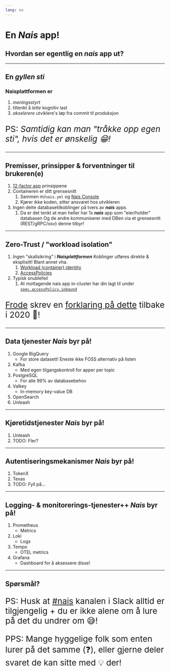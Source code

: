 ```yaml
---
lang: no
---
```

<!--
footer: https://github.com/x10an14-nav/naas-2025-slides - Christian C.
header: En **nais** app
class: invert
-->

# En **_Nais_** app!
## Hvordan ser egentlig en **_nais_** app ut?

---
<!-- paginate: true -->
## En _gyllen sti_
### Naisplattformen er
1. _meningsstyrt_
1. tiltenkt å _lette_ kognitiv last
1. _akselerere_ utviklere's løp fra commit til produksjon

<style scoped>p {font-size:26px;}</style>
PS: _Samtidig kan man "tråkke opp egen sti", hvis det er ønskelig 😁!_
<!--
Notater til meg selv

Som jeg håper å kunne se
-->
---
## Premisser, prinsipper & forventninger til brukeren(e)
1. [12-factor app](https://12factor.net/) prinsippene
1. Containeren er ditt grensesnitt
   1. Sammen m/`nais.yml` og [Nais Console](https://console.nais.io)
   1. Kjører ikke koden, sitter ansvaret hos utvikleren
1. Ingen delte databasetilkoblinger på tvers av **_nais_** apps
   1. Da er det tenkt at man heller har 1x **_nais_** app som "eier/holder" databasen
   Og de andre kommuniserer med DBen via et grensesnitt (REST/gRPC/osv) denne tilbyr!
<!--
TODO: Tegn opp ønsket/foreslått databasearkitektur
-->
---
## Zero-Trust / "workload isolation"
1. Ingen "skallsikring" i _**Naisplattformen**_
Koblinger utføres direkte & eksplisitt! Blant annet vha.
   1. [Workload (container) identity](https://cloud.google.com/iam/docs/workload-identity-federation-with-kubernetes)
   1. [AccessPolicies](https://docs.nais.io/workloads/application/reference/application-spec/#accesspolicy)
1. Typisk snublefeil
   1. At mottagende nais app in-cluster har din lagt til under [`spec.accessPolicy.inbound`](https://docs.nais.io/workloads/application/reference/application-spec/#accesspolicyinbound)

[Frode](https://github.com/frodesundby) skrev en [forklaring på dette](https://nais.io/blog/posts/zero-trust-networking-in-gcp) tilbake i 2020 🥳!
<!--
TODO: Tegn opp s2
-->
---
## Data tjenester **_Nais_** byr på!
1. Google BigQuery
   - For store datasett! Eneste ikke FOSS alternativ på listen
1. Kafka
   - Med egen tilgangskontroll for apper per topic
1. PostgreSQL
   - For alle 99% av databasebehov
1. Valkey
   - In-memory key-value DB
1. OpenSearch
1. Unleash
<!--
Ikoner hentet fra: https://www.nerdfonts.com/cheat-sheet
-->
---
## Kjøretidstjenester **_Nais_** byr på!
1. Unleash
1. TODO: Fler?
<!--
Ikoner hentet fra: https://www.nerdfonts.com/cheat-sheet
-->
---
## Autentiseringsmekanismer **_Nais_** byr på!
1. TokenX
1. Texas
1. TODO: Fyll på...
<!--
Ikoner hentet fra: https://www.nerdfonts.com/cheat-sheet
-->
---
## Logging- & monitorerings-tjenester++ **_Nais_** byr på!
1. Prometheus
   - Metrics
1. Loki
   - Logs
1. Tempo
   - OTEL metrics
1. Grafana
   - Dashboard for å aksessere disse!
<!--
Ikoner hentet fra: https://www.nerdfonts.com/cheat-sheet
-->
---
<!-- paginate: false -->
## Spørsmål?

PS: Husk at [#nais](TODO) kanalen i Slack alltid er tilgjengelig + du er ikke alene om å lure på det du undrer om 😅!

PPS: Mange hyggelige folk som enten lurer på det samme (❓), eller gjerne deler svaret de kan sitte med 💡 der!
